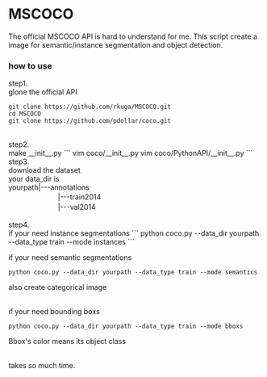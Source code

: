 # MSCOCO
The official MSCOCO API is hard to understand for me.
This script create a image for semantic/instance segmentation and object detection.
<br />
### how to use
step1.<br>
glone the official API

```
git clone https://github.com/rkuga/MSCOCO.git
cd MSCOCO
git clone https://github.com/pdollar/coco.git
```
<br />
step2.<br />
make __init__.py  
```
vim coco/__init__.py
vim coco/PythonAPI/__init__.py
```
<br />
step3.<br />
download the dataset<br>
your data_dir is<br>
yourpath|---annotations<br>
　　　　　　　|---train2014<br>
　　　　　　　|---val2014<br>
<br />
step4.<br />
if your need instance segmentations
```
python coco.py --data_dir yourpath --data_type train --mode instances
```
<br />
  
if your need semantic segmentations
```
python coco.py --data_dir yourpath --data_type train --mode semantics
```
also create categorical image  
<br /> 
  
if your need bounding boxs
```
python coco.py --data_dir yourpath --data_type train --mode bboxs
```
Bbox's color means its object class  
<br />
  
takes so much time.

